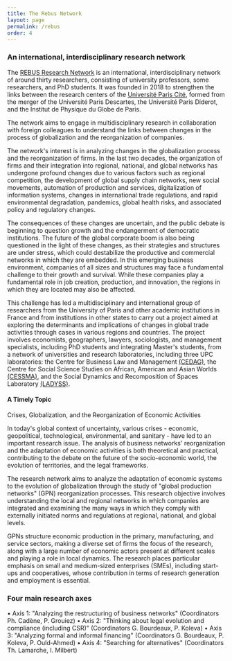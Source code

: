 ```yaml
---
title: The Rebus Network
layout: page
permalink: /rebus
order: 4
---
```


### An international, interdisciplinary research network

The [REBUS Research Network](http://www.rebus.world/) is an international, interdisciplinary network of around thirty researchers, consisting of university professors, some researchers, and PhD students. It was founded in 2018 to strengthen the links between the research centers of the [Université Paris Cité](https://u-paris.fr/en/), formed from the merger of the Université Paris Descartes, the Université Paris Diderot, and the Institut de Physique du Globe de Paris. 

The network aims to engage in multidisciplinary research in collaboration with foreign colleagues to understand the links between changes in the process of globalization and the reorganization of companies.

The network's interest is in analyzing changes in the globalization process and the reorganization of firms. In the last two decades, the organization of firms and their integration into regional, national, and global networks has undergone profound changes due to various factors such as regional competition, the development of global supply chain networks, new social movements, automation of production and services, digitalization of information systems, changes in international trade regulations, and rapid environmental degradation, pandemics, global health risks, and associated policy and regulatory changes.

The consequences of these changes are uncertain, and the public debate is beginning to question growth and the endangerment of democratic institutions. The future of the global corporate boom is also being questioned in the light of these changes, as their strategies and structures are under stress, which could destabilize the productive and commercial networks in which they are embedded. In this emerging business environment, companies of all sizes and structures may face a fundamental challenge to their growth and survival. While these companies play a fundamental role in job creation, production, and innovation, the regions in which they are located may also be affected.

This challenge has led a multidisciplinary and international group of researchers from the University of Paris and other academic institutions in France and from institutions in other states to carry out a project aimed at exploring the determinants and implications of changes in global trade activities through cases in various regions and countries. The project involves economists, geographers, lawyers, sociologists, and management specialists, including PhD students and integrating Master's students, from a network of universities and research laboratories, including three UPC laboratories: the Centre for Business Law and Management [(CEDAG)](http://recherche.parisdescartes.fr/cedag), the Centre for Social Science Studies on African, American and Asian Worlds [(CESSMA)](https://www.cessma.org/Overview-of-the-CESSMA), and the Social Dynamics and Recomposition of Spaces Laboratory [(LADYSS)](https://www.ladyss.com/).


#### A Timely Topic 

Crises, Globalization, and the Reorganization of Economic Activities

In today's global context of uncertainty, various crises - economic, geopolitical, technological, environmental, and sanitary - have led to an important research issue. The analysis of business networks' reorganization and the adaptation of economic activities is both theoretical and practical, contributing to the debate on the future of the socio-economic world, the evolution of territories, and the legal frameworks.

The research network aims to analyze the adaptation of economic systems to the evolution of globalization through the study of "global production networks" (GPN) reorganization processes. This research objective involves understanding the local and regional networks in which companies are integrated and examining the many ways in which they comply with externally initiated norms and regulations at regional, national, and global levels.

GPNs structure economic production in the primary, manufacturing, and service sectors, making a diverse set of firms the focus of the research, along with a large number of economic actors present at different scales and playing a role in local dynamics. The research places particular emphasis on small and medium-sized enterprises (SMEs), including start-ups and cooperatives, whose contribution in terms of research generation and employment is essential.


### Four main research axes

•	Axis 1: "Analyzing the restructuring of business networks" (Coordinators Ph. Cadène, P. Grouiez)
•	Axis 2: "Thinking about legal evolution and compliance (including CSR)" (Coordinators G. Bourdeaux, P. Koleva)
•	Axis 3: "Analyzing formal and informal financing" (Coordinators G. Bourdeaux, P. Koleva, P. Ould-Ahmed)
•	Axis 4: "Searching for alternatives" (Coordinators Th. Lamarche, I. Milbert)

   
